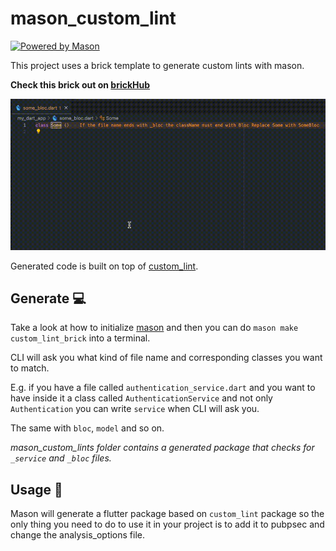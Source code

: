 # mason_custom_lint

[![Powered by Mason](https://img.shields.io/endpoint?url=https%3A%2F%2Ftinyurl.com%2Fmason-badge)](https://github.com/felangel/mason)

This project uses a brick template to generate custom lints with mason.

**Check this brick out on [brickHub](https://brickhub.dev/bricks/custom_lint_brick/0.1.0+1)**

![bloc_demo](./assets/bloc_demo.gif)

Generated code is built on top of [custom_lint](https://pub.dev/packages/custom_lint#creating-a-custom-lint-package).

## Generate 💻

Take a look at how to initialize [mason](https://github.com/felangel/mason) and then you can do `mason make custom_lint_brick` into a terminal.

CLI will ask you what kind of file name and corresponding classes you want to match. 

E.g. if you have a file called `authentication_service.dart` and you want to have inside it a class called `AuthenticationService` and not only `Authentication` you can write `service` when CLI will ask you.

The same with `bloc`, `model` and so on.

*mason_custom_lints folder contains a generated package that checks for `_service` and `_bloc` files.*

## Usage 🔨

Mason will generate a flutter package based on `custom_lint` package so the only thing you need to do to use it in your project is to add it to pubpsec and change the analysis_options file.